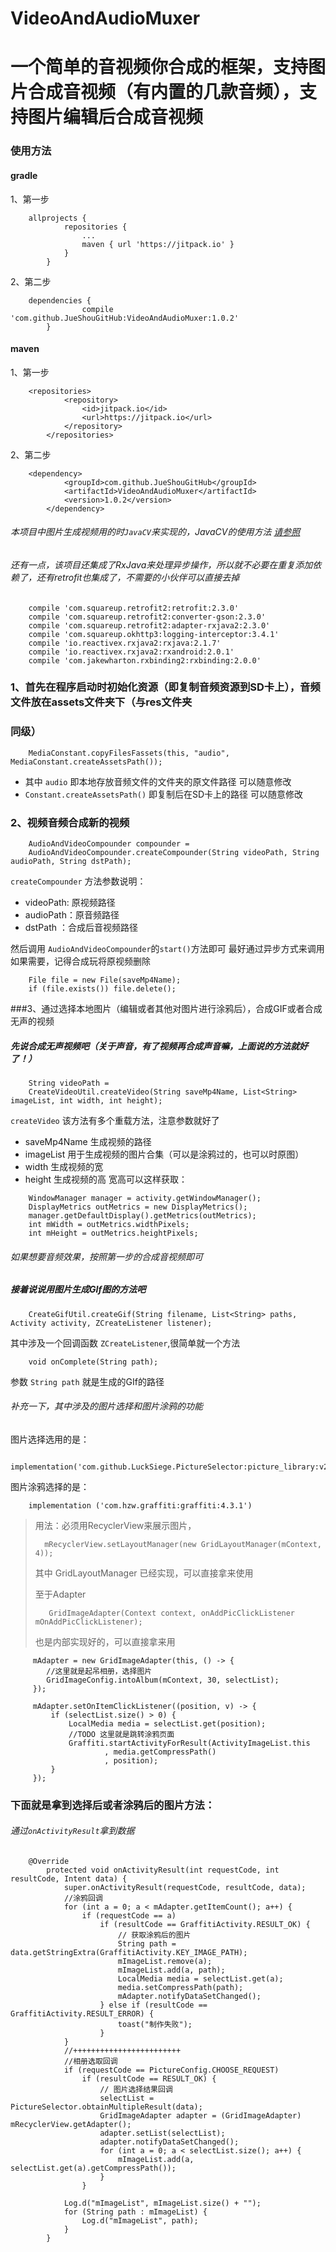 # VideoAndAudioMuxer

一个简单的音视频你合成的框架，支持图片合成音视频（有内置的几款音频），支持图片编辑后合成音视频
=

### 使用方法
#### gradle 
1、第一步
```aidl 
    allprojects {
    		repositories {
    			...
    			maven { url 'https://jitpack.io' }
    		}
    	}
```
2、第二步
```aidl 
    dependencies {
    	        compile 'com.github.JueShouGitHub:VideoAndAudioMuxer:1.0.2'
    	}
```

#### maven
1、第一步
```aidl 
    <repositories>
    		<repository>
    		    <id>jitpack.io</id>
    		    <url>https://jitpack.io</url>
    		</repository>
    	</repositories>
```
2、第二步
```aidl 
    <dependency>
    	    <groupId>com.github.JueShouGitHub</groupId>
    	    <artifactId>VideoAndAudioMuxer</artifactId>
    	    <version>1.0.2</version>
    	</dependency>
```

###### 本项目中图片生成视频用的时```JavaCV```来实现的，JavaCV的使用方法 [请参照](https://github.com/bytedeco/javacv)
###### 还有一点，该项目还集成了RxJava来处理异步操作，所以就不必要在重复添加依赖了，还有retrofit也集成了，不需要的小伙伴可以直接去掉
```aidl 
    compile 'com.squareup.retrofit2:retrofit:2.3.0'
    compile 'com.squareup.retrofit2:converter-gson:2.3.0'
    compile 'com.squareup.retrofit2:adapter-rxjava2:2.3.0'
    compile 'com.squareup.okhttp3:logging-interceptor:3.4.1'
    compile 'io.reactivex.rxjava2:rxjava:2.1.7'
    compile 'io.reactivex.rxjava2:rxandroid:2.0.1'
    compile 'com.jakewharton.rxbinding2:rxbinding:2.0.0'
```

### 1、首先在程序启动时初始化资源（即复制音频资源到SD卡上），音频文件放在assets文件夹下（与res文件夹
### 同级）

```aidl  
    MediaConstant.copyFilesFassets(this, "audio", MediaConstant.createAssetsPath()); 
```
- 其中 ``` audio ``` 即本地存放音频文件的文件夹的原文件路径 可以随意修改
- ``` Constant.createAssetsPath() ``` 即复制后在SD卡上的路径 可以随意修改

### 2、视频音频合成新的视频

```aidl 
    AudioAndVideoCompounder compounder = 
    AudioAndVideoCompounder.createCompounder(String videoPath, String audioPath, String dstPath);
 ```

```createCompounder``` 方法参数说明：
- videoPath: 原视频路径
- audioPath：原音频路径
- dstPath ：合成后音视频路径

然后调用 ```AudioAndVideoCompounder```的```start()```方法即可 最好通过异步方式来调用
如果需要，记得合成玩将原视频删除
```aidl 
    File file = new File(saveMp4Name);
    if (file.exists()) file.delete();
```

###3、通过选择本地图片（编辑或者其他对图片进行涂鸦后），合成GIF或者合成无声的视频
##### 先说合成无声视频吧（关于声音，有了视频再合成声音嘛，上面说的方法就好了！）

```aidl 
    String videoPath = 
    CreateVideoUtil.createVideo(String saveMp4Name, List<String> imageList, int width, int height);
```

```createVideo```   该方法有多个重载方法，注意参数就好了
- saveMp4Name 生成视频的路径
- imageList 用于生成视频的图片合集（可以是涂鸦过的，也可以时原图）
- width 生成视频的宽
- height 生成视频的高
宽高可以这样获取：
```aidl 
    WindowManager manager = activity.getWindowManager();
    DisplayMetrics outMetrics = new DisplayMetrics();
    manager.getDefaultDisplay().getMetrics(outMetrics);
    int mWidth = outMetrics.widthPixels;
    int mHeight = outMetrics.heightPixels;
```

###### 如果想要音频效果，按照第一步的合成音视频即可

##### 接着说说用图片生成GIf图的方法吧

```aidl 
    CreateGifUtil.createGif(String filename, List<String> paths, Activity activity, ZCreateListener listener);
```
其中涉及一个回调函数 ```ZCreateListener```,很简单就一个方法
```aidl 
    void onComplete(String path);
```
参数 ```String path``` 就是生成的GIf的路径

###### 补充一下，其中涉及的图片选择和图片涂鸦的功能
图片选择选用的是：
```aidl 
    implementation('com.github.LuckSiege.PictureSelector:picture_library:v2.1.7')
```
图片涂鸦选择的是：
```aidl 
    implementation ('com.hzw.graffiti:graffiti:4.3.1')
```

> 用法：必须用RecyclerView来展示图片，
>```aidl 
>   mRecyclerView.setLayoutManager(new GridLayoutManager(mContext, 4));
>```
> 其中 GridLayoutManager 已经实现，可以直接拿来使用
>
> 至于Adapter 
>```aidl 
>    GridImageAdapter(Context context, onAddPicClickListener mOnAddPicClickListener);
>```
>也是内部实现好的，可以直接拿来用
> 

```aidl 
     mAdapter = new GridImageAdapter(this, () -> {
        //这里就是起吊相册，选择图片
        GridImageConfig.intoAlbum(mContext, 30, selectList);
     });
     
     mAdapter.setOnItemClickListener((position, v) -> {
         if (selectList.size() > 0) {
             LocalMedia media = selectList.get(position);
             //TODO 这里就是跳转涂鸦页面
             Graffiti.startActivityForResult(ActivityImageList.this
                     , media.getCompressPath()
                     , position);
         }
     });
```

### 下面就是拿到选择后或者涂鸦后的图片方法：
###### 通过```onActivityResult```拿到数据
```aidl 
    @Override
        protected void onActivityResult(int requestCode, int resultCode, Intent data) {
            super.onActivityResult(requestCode, resultCode, data);
            //涂鸦回调
            for (int a = 0; a < mAdapter.getItemCount(); a++) {
                if (requestCode == a)
                    if (resultCode == GraffitiActivity.RESULT_OK) {
                        // 获取涂鸦后的图片
                        String path = data.getStringExtra(GraffitiActivity.KEY_IMAGE_PATH);
                        mImageList.remove(a);
                        mImageList.add(a, path);
                        LocalMedia media = selectList.get(a);
                        media.setCompressPath(path);
                        mAdapter.notifyDataSetChanged();
                    } else if (resultCode == GraffitiActivity.RESULT_ERROR) {
                        toast("制作失败");
                    }
            }
            //++++++++++++++++++++++++
            //相册选取回调
            if (requestCode == PictureConfig.CHOOSE_REQUEST)
                if (resultCode == RESULT_OK) {
                    // 图片选择结果回调
                    selectList = PictureSelector.obtainMultipleResult(data);
                    GridImageAdapter adapter = (GridImageAdapter) mRecyclerView.getAdapter();
                    adapter.setList(selectList);
                    adapter.notifyDataSetChanged();
                    for (int a = 0; a < selectList.size(); a++) {
                        mImageList.add(a, selectList.get(a).getCompressPath());
                    }
                }
    
            Log.d("mImageList", mImageList.size() + "");
            for (String path : mImageList) {
                Log.d("mImageList", path);
            }
        }
```







